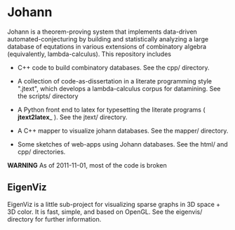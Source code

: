 
Johann
======

Johann is a theorem-proving system that implements data-driven
automated-conjecturing by building and statistically analyzing
a large database of equtations in various extensions of combinatory algebra
(equivalently, lambda-calculus).
This repository includes

* C++ code to build combinatory databases.
  See the cpp/ directory.

* A collection of code-as-dissertation in a literate programming style ".jtext",
  which develops a lambda-calculus corpus for datamining.
  See the scripts/ directory

* A Python front end to latex for typesetting the literate programs
  ( __jtext2latex___ ).
  See the jtext/ directory.

* A C++ mapper to visualize johann databases.
  See the mapper/ directory.

* Some sketches of web-apps using Johann databases.
  See the html/ and cpp/ directories.

__WARNING__ As of 2011-11-01, most of the code is broken

EigenViz
--------

EigenViz is a little sub-project for visualizing sparse graphs
in 3D space + 3D color.
It is fast, simple, and based on OpenGL.
See the eigenvis/ directory for further information.

